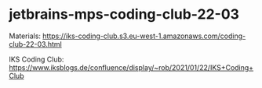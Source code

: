 ﻿# jetbrains-mps-coding-club-22-03

Materials: https://iks-coding-club.s3.eu-west-1.amazonaws.com/coding-club-22-03.html

IKS Coding Club: https://www.iksblogs.de/confluence/display/~rob/2021/01/22/IKS+Coding+Club
